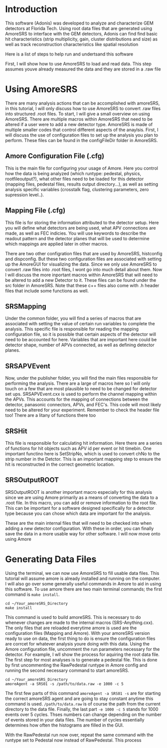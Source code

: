 # Introduction
This software (Adonis) was developed to analyze and characterize GEM detectors at Florida Tech. Using root data files that are generated using AmoreSRS to interface with the GEM detectors, Adonis can find find basic hit characteristics (strip multiplicity, gain, cluster distributions and size) as well as track reconstruction characteristics like spatial resolution

Here is a list of steps to help run and undertsand this software

First, I will show how to use AmoreSRS to load and read data. This step assumes youve already measured the data and they are stored in a .raw file

# Using AmoreSRS
There are many analysis actions that can be accomplished with amoreSRS, in this tutorial, I will only discuss how to use AmoreSRS to convert .raw files into structured .root files. To start, I will give a small overview on using AmoreSRS. There are multiple macros within AmoreSRS that need to be altered if a user were to add a new detector type. AmoreSRS is made of multiple smaller codes that control different aspects of the anaylsis. First, I will discuss the use of configuration files to set up the analysis you plan to perform. These files can be found in the configFileDir folder in AmoreSRS. 

## Amore Configuration File (.cfg)
This is the main file for configuring your usage of Amore. Here you control how the data is being analyzed (which runtype: pedestal, physics, rootfileoutput?), what other files need to be loaded for this detector (mapping files, pedestal files, results output directory...), as well as setting analysis specific variables (crosstalk flag, clustering parameters, zero supression level..). 

## Mapping File (.cfg)
This file is for storing the information attributed to the detector setup. Here you will define what detectors are being used, what APV connections are made, as well as FEC indicies. You will use keywords to describe the readout pattern and the detector planes that will be used to determine which mappings are applied later in other macros. 

There are two other configration files that are used by AmoreSRS, histconfig and dispconfig. But these two configuration files are associated with setting up the AmoreGUI for visualizing the data. Since we only use AmoreSRS to convert .raw files into .root files, I wont go into much detail about them. Now I will discuss the more inportant macros within AmoreSRS that will need to be altered to add a new Detector to it. These files can be found under the src folder in AmoreSRS. Note that these c++ files also come with .h header files that include some functions as well.

## SRSMapping
Under the common folder, you will find a series of macros that are associated with setting the value of certain run variables to complete the analysis. This specific file is responsible for reading the mapping configuration file, so it is possible that certain aspects of the detector will need to be accounted for here. Variables that are important here could be detector shape, number of APVs connected, as well as defining detector planes. 

## SRSAPVEvent
Now, under the publisher folder, you will find the main files responsible for performing the analysis. There are a large of macros here so I will only touch on a few that are most plausible to need to be changed for detector set ups. SRSAPVEvent.cxx is used to perform the channel mapping within the APVs. This accounts for the mapping of connections between the detector, panasonic connectors, APVs, and FEC's. This code will most likely need to be altered for your experiment. Remember to check the header file too! There are a litany of functions there too

## SRSHit
This file is responsible for calculating hit information. Here there are a series of functions for hit objects such as APV id per event or hit timebin. One important functino here is SetStripNo, which is used to convert chNo to the strip number in the Detctor. This is an important mapping step to ensure the hit is reconstructed in the correct geometric location. 

## SRSOutputROOT
SRSOutputROOT is another important macro especially for this analysis since we are using Amore primarily as a means of converting the data to a .root file. In this macro, you can add or remove information to the root file. This can be important for a software designed specifically for a detector type because you can chose which data are important for the analysis.

These are the main internal files that will need to be checked into when adding a new detector configuration. With these in order, you can finally save the data in a more usable way for other software. I will now move onto using Amore

# Generating Data Files
Using the terminal, we can now use AmoreSRS to fill usable data files. This tutorial will assume amore is already installed and running on the computer. I will also go over some generally useful commands in Amore to aid in using this software. To use amore there are two main terminal commands; the first command is `make install`.
```
cd ~/Your_amoreSRS_Directory
make install
```
This command is used to build amoreSRS. This is necessary to do whenever changes are made to the internal macros (SRS-Anything.cxx). The only files that are reloaded everytime amore is used are the configuration files (Mapping and Amore). With your amoreSRS version ready to use on data, the first thing to do is ensure the configuration files are corrcet for whatever analysis youre doing with this data. Using the Amore configuration file, uncomment the run parameters necessary for the detector. For example, I wll show the process for aquiring the root data file. The first step for most analyses is to generate a pedestal file. This is done by first uncommenting the RawPedestal runtype in Amore config and running the second necessary command to start amoreSRS.
```
cd ~/Your_amoreSRS_Directory
amoreAgent -a SRS01 -s /path/to/data.raw -e 1000 -c 5
```
The first few parts of this command `amoreAgent -a SRS01 -s` are for starting the correct amoreSRS agent and are going to stay constant anytime this command is used. `/path/to/data.raw` is of course the path from the current directory to the data file. Finally, the last part `-e 1000 -c 5` stands for 1000 events over 5 cycles. Thses numbers can change depending on the number of events stored in your data files. The number of cycles essentially determines how often the histograms are filled in the GUI.

With the RawPedestal run now over, repeat the same command with the runtype set to Pedestal now instead of RawPedestal. This process




